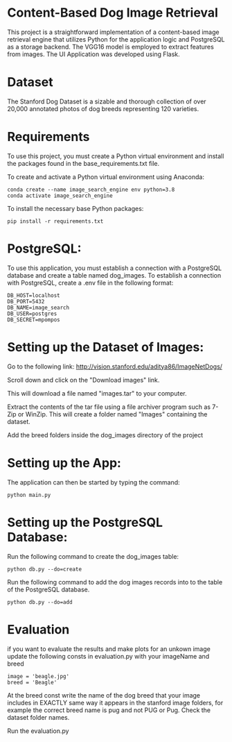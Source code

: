 # **Content-Based Dog Image Retrieval**
This project is a straightforward implementation of a content-based image retrieval engine that utilizes Python for the application logic and PostgreSQL as a storage backend. The VGG16 model is employed to extract features from images. The UI Application was developed using Flask.

# **Dataset**
The Stanford Dog Dataset is a sizable and thorough collection of over 20,000 annotated photos of dog breeds representing 120 varieties.
# **Requirements**
To use this project, you must create a Python virtual environment and install the packages found in the base_requirements.txt file.

To create and activate a Python virtual environment using Anaconda:

```
conda create --name image_search_engine env python=3.8
conda activate image_search_engine
```
To install the necessary base Python packages:

```
pip install -r requirements.txt
```

# **PostgreSQL:**
To use this application, you must establish a connection with a PostgreSQL database and create a table named dog_images. To establish a connection with PostgreSQL, create a .env file in the following format:

```
DB_HOST=localhost
DB_PORT=5432
DB_NAME=image_search
DB_USER=postgres
DB_SECRET=mpompos
```

# **Setting up the Dataset of Images:**

Go to the following link: http://vision.stanford.edu/aditya86/ImageNetDogs/

Scroll down and click on the "Download images" link.

This will download a file named "images.tar" to your computer.

Extract the contents of the tar file using a file archiver program such as 7-Zip or WinZip. This will create a folder named "Images" containing the dataset.

Add the breed folders inside the dog_images directory of the project

# **Setting up the App:**
The application can then be started by typing the command:
```
python main.py
```
# **Setting up the PostgreSQL Database:**

Run the following command to create the dog_images table:

```
python db.py --do=create
```

Run the following command to add the dog images records into to the table of the PostgreSQL database. 

```
python db.py --do=add
```

# **Evaluation**

if you want to evaluate the results and make plots for an unkown image
update the following consts in evaluation.py with your imageName and breed

 ```  
 image = 'beagle.jpg'
 breed = 'Beagle' 
 ```
 
At the breed const write the name of the dog breed that your image includes
in EXACTLY same way it appears in the stanford image folders, 
for example the correct breed name is pug and not PUG or Pug.
Check the dataset folder names.

Run the evaluation.py